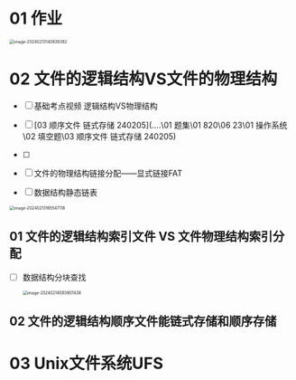 # 01 作业

<img src="https://cvp.oss-cn-shanghai.aliyuncs.com/picgo/202402131409451.png" alt="image-20240213140926382" style="zoom:50%;" />



# 02 文件的逻辑结构VS文件的物理结构

- [ ] 基础考点视频 逻辑结构VS物理结构

- [ ]  [03 顺序文件 链式存储 240205](..\..\01 题集\01 820\06 23\01 操作系统\02 填空题\03 顺序文件 链式存储 240205) 
- [ ] 
- [ ] 文件的物理结构链接分配——显式链接FAT
- [ ] 数据结构静态链表

<img src="https://cvp.oss-cn-shanghai.aliyuncs.com/picgo/202402131655428.png" alt="image-20240213165547118" style="zoom:50%;" />

## 01 文件的逻辑结构索引文件 VS 文件物理结构索引分配

- [ ] 数据结构分块查找

  <img src="https://cvp.oss-cn-shanghai.aliyuncs.com/picgo/202402140939869.png" alt="image-20240214093907438" style="zoom:50%;" />

## 02 文件的逻辑结构顺序文件能链式存储和顺序存储





# 03 Unix文件系统UFS
